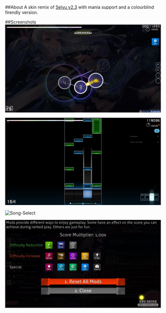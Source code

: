 ##About
A skin remix of [Selyu v2.3](https://skins.osuck.net/index.php?newsid=47) with mania support and a colourblind firendly version.


##Screenshots
![Osu-Gameplay](Images/osu_gameplay.jpg)

![Mania-Gameplay](Images/osu_mania.png)

![Song-Select](osu_select.jpg)

![Mod-Select](Images/osu_mods.jpg)